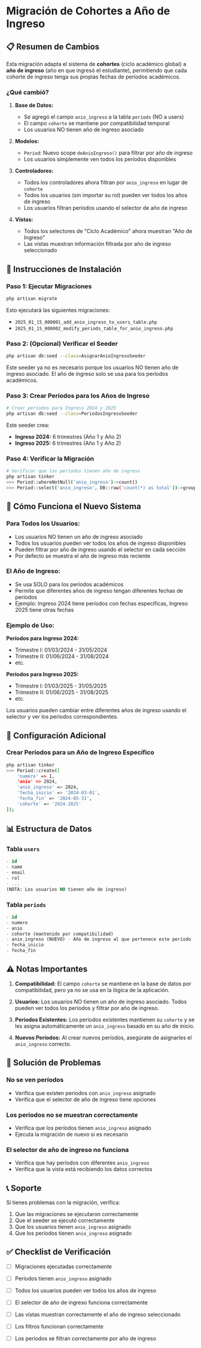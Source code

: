 # Migración de Cohortes a Año de Ingreso

## 📋 Resumen de Cambios

Esta migración adapta el sistema de **cohortes** (ciclo académico global) a **año de ingreso** (año en que ingresó el estudiante), permitiendo que cada cohorte de ingreso tenga sus propias fechas de períodos académicos.

### ¿Qué cambió?

1. **Base de Datos:**
   - Se agregó el campo `anio_ingreso` a la tabla `periods` (NO a users)
   - El campo `cohorte` se mantiene por compatibilidad temporal
   - Los usuarios NO tienen año de ingreso asociado

2. **Modelos:**
   - `Period`: Nuevo scope `deAnioIngreso()` para filtrar por año de ingreso
   - Los usuarios simplemente ven todos los períodos disponibles

3. **Controladores:**
   - Todos los controladores ahora filtran por `anio_ingreso` en lugar de `cohorte`
   - Todos los usuarios (sin importar su rol) pueden ver todos los años de ingreso
   - Los usuarios filtran períodos usando el selector de año de ingreso

4. **Vistas:**
   - Todos los selectores de "Ciclo Académico" ahora muestran "Año de Ingreso"
   - Las vistas muestran información filtrada por año de ingreso seleccionado

## 🚀 Instrucciones de Instalación

### Paso 1: Ejecutar Migraciones

```bash
php artisan migrate
```

Esto ejecutará las siguientes migraciones:
- `2025_01_15_000001_add_anio_ingreso_to_users_table.php`
- `2025_01_15_000002_modify_periods_table_for_anio_ingreso.php`

### Paso 2: (Opcional) Verificar el Seeder

```bash
php artisan db:seed --class=AsignarAnioIngresoSeeder
```

Este seeder ya no es necesario porque los usuarios NO tienen año de ingreso asociado. El año de ingreso solo se usa para los períodos académicos.

### Paso 3: Crear Períodos para los Años de Ingreso

```bash
# Crear períodos para Ingreso 2024 y 2025
php artisan db:seed --class=PeriodosIngresoSeeder
```

Este seeder crea:
- **Ingreso 2024:** 6 trimestres (Año 1 y Año 2)
- **Ingreso 2025:** 6 trimestres (Año 1 y Año 2)

### Paso 4: Verificar la Migración

```bash
# Verificar que los períodos tienen año de ingreso
php artisan tinker
>>> Period::whereNotNull('anio_ingreso')->count()
>>> Period::select('anio_ingreso', DB::raw('count(*) as total'))->groupBy('anio_ingreso')->get()
```

## 📝 Cómo Funciona el Nuevo Sistema

### Para Todos los Usuarios:
- Los usuarios NO tienen un año de ingreso asociado
- Todos los usuarios pueden ver todos los años de ingreso disponibles
- Pueden filtrar por año de ingreso usando el selector en cada sección
- Por defecto se muestra el año de ingreso más reciente

### El Año de Ingreso:
- Se usa SOLO para los períodos académicos
- Permite que diferentes años de ingreso tengan diferentes fechas de períodos
- Ejemplo: Ingreso 2024 tiene períodos con fechas específicas, Ingreso 2025 tiene otras fechas

### Ejemplo de Uso:

**Períodos para Ingreso 2024:**
- Trimestre I: 01/03/2024 - 31/05/2024
- Trimestre II: 01/06/2024 - 31/08/2024
- etc.

**Períodos para Ingreso 2025:**
- Trimestre I: 01/03/2025 - 31/05/2025
- Trimestre II: 01/06/2025 - 31/08/2025
- etc.

Los usuarios pueden cambiar entre diferentes años de ingreso usando el selector y ver los períodos correspondientes.

## 🔧 Configuración Adicional

### Crear Períodos para un Año de Ingreso Específico

```bash
php artisan tinker
>>> Period::create([
    'numero' => 1,
    'anio' => 2024,
    'anio_ingreso' => 2024,
    'fecha_inicio' => '2024-03-01',
    'fecha_fin' => '2024-05-31',
    'cohorte' => '2024-2025'
]);
```

## 📊 Estructura de Datos

### Tabla `users`
```sql
- id
- name
- email
- rol
- ...
(NOTA: Los usuarios NO tienen año de ingreso)
```

### Tabla `periods`
```sql
- id
- numero
- anio
- cohorte (mantenido por compatibilidad)
- anio_ingreso (NUEVO) - Año de ingreso al que pertenece este período
- fecha_inicio
- fecha_fin
```

## ⚠️ Notas Importantes

1. **Compatibilidad:** El campo `cohorte` se mantiene en la base de datos por compatibilidad, pero ya no se usa en la lógica de la aplicación.

2. **Usuarios:** Los usuarios NO tienen un año de ingreso asociado. Todos pueden ver todos los períodos y filtrar por año de ingreso.

3. **Períodos Existentes:** Los períodos existentes mantienen su `cohorte` y se les asigna automáticamente un `anio_ingreso` basado en su año de inicio.

4. **Nuevos Períodos:** Al crear nuevos períodos, asegúrate de asignarles el `anio_ingreso` correcto.

## 🐛 Solución de Problemas

### No se ven períodos
- Verifica que existen períodos con `anio_ingreso` asignado
- Verifica que el selector de año de ingreso tiene opciones

### Los períodos no se muestran correctamente
- Verifica que los períodos tienen `anio_ingreso` asignado
- Ejecuta la migración de nuevo si es necesario

### El selector de año de ingreso no funciona
- Verifica que hay períodos con diferentes `anio_ingreso`
- Verifica que la vista está recibiendo los datos correctos

## 📞 Soporte

Si tienes problemas con la migración, verifica:
1. Que las migraciones se ejecutaron correctamente
2. Que el seeder se ejecutó correctamente
3. Que los usuarios tienen `anio_ingreso` asignado
4. Que los períodos tienen `anio_ingreso` asignado

## ✅ Checklist de Verificación

- [ ] Migraciones ejecutadas correctamente
- [ ] Períodos tienen `anio_ingreso` asignado
- [ ] Todos los usuarios pueden ver todos los años de ingreso
- [ ] El selector de año de ingreso funciona correctamente
- [ ] Las vistas muestran correctamente el año de ingreso seleccionado
- [ ] Los filtros funcionan correctamente
- [ ] Los períodos se filtran correctamente por año de ingreso

